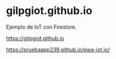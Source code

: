 # gilpgiot.github.io
Ejemplo de IoT con Firestore.

https://gilpgiot.github.io


https://pruebaapp239.github.io/pwa-iot.io/
